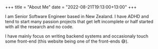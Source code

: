 +++
title = "About Me"
date = "2022-08-21T19:13:00+13:00"
+++

I am Senior Software Engineer based in New Zealand. I have ADHD and tend to start many passion projects that get left incomplete or
half started with all the research and no code.

I have mainly focus on writing backend systems and occasionaly touch some front-end (this website being one of the front-ends 😅).

